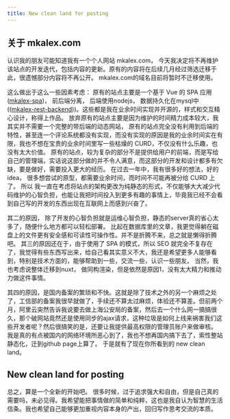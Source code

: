 ```yaml
---
title: New clean land for posting
---
```


## 关于 mkalex.com

认识我的朋友可能知道我有一个个人网站 mkalex.com， 今天我决定将不再维护该站点的开发迭代，包括内容的更新。原有的内容将在后续几月经过筛选迁移于此，很遗憾部分内容将不再公开。 mkalex.com的域名目前将暂时不迁移使用。 

这么做出于这么一些因素考虑： 原有的站点主要是一个基于 Vue 的 SPA 应用 ([mkalex-spa](https://github.com/mikialex/mkalex-spa))， 前后端分离， 后端使用nodejs， 数据持久化在mysql中 (([mkalex-rest-backend](https://github.com/mikialex/mkalex-rest-backend)))。这些都是我在业余时间实现并开源的，样式和交互精心设计，称得上作品。 放弃原有的站点主要是因为维护的时间精力成本较大，我其实并不需要一个完整的带后端的动态网站， 原有的站点完全没有利用到后端的特性，甚至连一个评论系统都没有实现，而没有实现的原因是我的业余时间实在有限，我也不想在宝贵的业余时间里写一些枯燥的 CURD，不仅没有什么乐趣，也没有太大价值。 原有的站点，较为复杂的部分不是提供给用户的前端，而是写给自己的管理端，实话说这部分做的并不令人满意，而这部分的开发和设计都多有欠缺，要是做好，需要投入更大的经历。 在过去一年中，我有很多好的想法，好的idea， 很多想尝试的原型，都需要业余时间，而时间不可能再被分给 CURD 上了。 所以 我一直在考虑将站点的架构更改为纯静态的形式，不仅能够大大减少代码维护的心智负担，也能让我把时间投入到更多有趣的事情上，毕竟我已经不会看到自己写的开发的东西出现在互联网上而感到兴奋了。

其二的原因， 除了开发的心智负担就是运维心智负担，静态的server真的省心太多了，随便什么地方都可以轻松部署。 比起在数据库里的文章，我更觉得躺在磁盘上的文件更有安全感和可读性可操作性。并不是折腾不来，总之就是懒得折腾吧。 其三的原因还在于，由于使用了 SPA 的模式，所以 SEO 就完全不复存在了，我觉得有些东西写出来，给自己看其实意义不大，我还是希望更多人能够看到，特别是技术方面的，能够帮助到一些，交流一些，认识一些朋友。 当然，我也考虑说整体迁移到nuxt， 做同构渲染，但是依然是原因1，没有太大精力和推动力做这件事情。

其四的原因，是国内备案的繁琐和不快。这就是除了技术之外的另一个麻烦之处了，工信部的备案我很早就做了，手续还不算太过麻烦，体验还不算差。但前两个月，阿里云突然告诉我说要去做上海公安局的备案，然后去一个什么网一搞搞很久，那个破网站竟然还是使用同步的ajax请求，这种垃圾是如何上线来祸害我们这些开发者呢？然后很搞笑的是，还要让我提供最高权限的管理员账户来做审核。 我是真的有点被国内的网络环境所恶心到了，我也不想再国内搞下去了，索性整站静态化，迁到github page上算了。 于是就有了现在你所看到的 new clean land。

## New clean land for posting

总之，算是一个全新的开始吧。 很多时候，过于追求强大和自由，但是自己真的需要吗，未必见得。我希望能把事情做的简单和纯粹，这也是我自认为智慧的生活信条。我也希望自己能够更加重视内容本身的产出，回归写作思考交流的本质。

